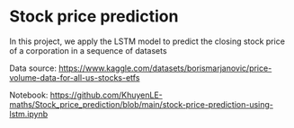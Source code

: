# Stock price prediction

In this project, we apply the LSTM model to predict the closing stock price of a corporation in a sequence of datasets

Data source: https://www.kaggle.com/datasets/borismarjanovic/price-volume-data-for-all-us-stocks-etfs

Notebook: https://github.com/KhuyenLE-maths/Stock_price_prediction/blob/main/stock-price-prediction-using-lstm.ipynb
